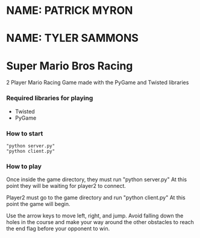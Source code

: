 # NAME: PATRICK MYRON
# NAME: TYLER SAMMONS

# Super Mario Bros Racing
2 Player Mario Racing Game made with the PyGame and Twisted libraries

### Required libraries for playing

- Twisted 
- PyGame

### How to start
    "python server.py"
    "python client.py"


### How to play

Once inside the game directory, they must run "python server.py" At this point they will be waiting for player2 to connect.

Player2 must go to the game directory and run "python client.py" At this point the game will begin.

Use the arrow keys to move left, right, and jump. Avoid falling down the holes in the course and make your way around the other obstacles to reach the end flag before your opponent to win.
